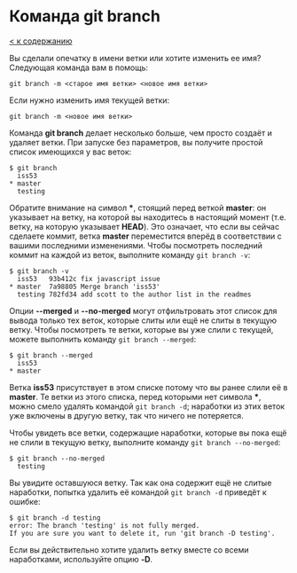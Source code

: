 # Команда git branch

[< к содержанию](../readme.md)

Вы сделали опечатку в имени ветки или хотите изменить ее имя? Следующая команда вам в помощь:

`git branch -m <старое имя ветки> <новое имя ветки>`

Если нужно изменить имя текущей ветки:

`git branch -m <новое имя ветки>`

Команда **git branch** делает несколько больше, чем просто создаёт и удаляет ветки. При запуске без параметров, вы получите простой список имеющихся у вас веток:

```
$ git branch
  iss53
* master
  testing
```

Обратите внимание на символ __*__, стоящий перед веткой **master**: он указывает на ветку, на которой вы находитесь в настоящий момент (т.е. ветку, на которую указывает **HEAD**). Это означает, что если вы сейчас сделаете коммит, ветка **master** переместится вперёд в соответствии с вашими последними изменениями. Чтобы посмотреть последний коммит на каждой из веток, выполните команду `git branch -v`:

```
$ git branch -v
  iss53   93b412c fix javascript issue
* master  7a98805 Merge branch 'iss53'
  testing 782fd34 add scott to the author list in the readmes
```

Опции **--merged** и **--no-merged** могут отфильтровать этот список для вывода только тех веток, которые слиты или ещё не слиты в текущую ветку. Чтобы посмотреть те ветки, которые вы уже слили с текущей, можете выполнить команду `git branch --merged`:

```
$ git branch --merged
  iss53
* master
```



Ветка **iss53** присутствует в этом списке потому что вы ранее слили её в **master**. Те ветки из этого списка, перед которыми нет символа __*__, можно смело удалять командой `git branch -d`; наработки из этих веток уже включены в другую ветку, так что ничего не потеряется.

Чтобы увидеть все ветки, содержащие наработки, которые вы пока ещё не слили в текущую ветку, выполните команду `git branch --no-merged`:

```
$ git branch --no-merged
  testing
```

Вы увидите оставшуюся ветку. Так как она содержит ещё не слитые наработки, попытка удалить её командой `git branch -d` приведёт к ошибке:

```
$ git branch -d testing
error: The branch 'testing' is not fully merged.
If you are sure you want to delete it, run 'git branch -D testing'.
```

Если вы действительно хотите удалить ветку вместе со всеми наработками, используйте опцию **-D**.




